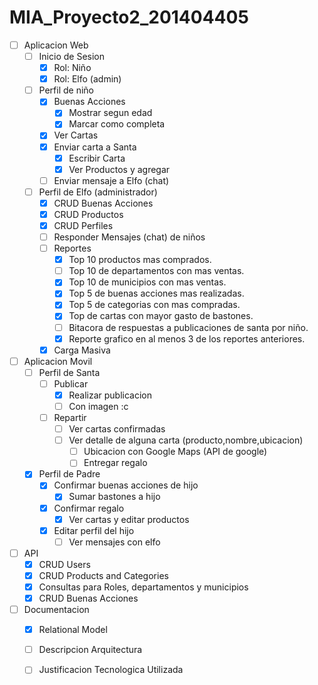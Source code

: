 # MIA_Proyecto2_201404405

- [ ] Aplicacion Web
	- [ ] Inicio de Sesion
		- [X] Rol: Niño
		- [x] Rol: Elfo (admin)
	- [ ] Perfil de niño
		- [x] Buenas Acciones
			- [x] Mostrar segun edad
			- [x] Marcar como completa
		- [X] Ver Cartas
		- [X] Enviar carta a Santa
			- [x] Escribir Carta
			- [x] Ver Productos y agregar 
		- [ ] Enviar mensaje a Elfo (chat)
	- [ ] Perfil de Elfo (administrador)
		- [x] CRUD Buenas Acciones 
		- [X] CRUD Productos
		- [X] CRUD Perfiles
		- [ ] Responder Mensajes (chat) de niños
		- [ ] Reportes
			- [x] Top 10 productos mas comprados.
			- [ ] Top 10 de departamentos con mas ventas.
			- [x] Top 10 de municipios con mas ventas.
			- [x] Top 5 de buenas acciones mas realizadas.
			- [x] Top 5 de categorias con mas compradas.
			- [x] Top de cartas con mayor gasto de bastones.
			- [ ] Bitacora de respuestas a publicaciones de santa por niño.
			- [x] Reporte grafico en al menos 3 de los reportes anteriores.
		- [x] Carga Masiva
- [ ] Aplicacion Movil
	- [ ] Perfil de Santa
		- [ ] Publicar
			- [x] Realizar publicacion
			- [ ] Con imagen :c
		- [ ] Repartir
			- [ ] Ver cartas confirmadas
			- [ ] Ver detalle de alguna carta (producto,nombre,ubicacion)
				- [ ] Ubicacion con Google Maps (API de google)
				- [ ] Entregar regalo
	- [x] Perfil de Padre
		- [x] Confirmar buenas acciones de hijo
			- [x] Sumar bastones a hijo
		- [x] Confirmar regalo 
			- [x] Ver cartas y editar productos
		- [x] Editar perfil del hijo
			- [ ] Ver mensajes con elfo

- [ ] API
	- [x] CRUD Users
	- [x] CRUD Products and Categories
	- [X] Consultas para Roles, departamentos y municipios
	- [X] CRUD Buenas Acciones
- [ ] Documentacion
	- [x] Relational Model
	- [ ] Descripcion Arquitectura
	- [ ] Justificacion Tecnologica Utilizada

